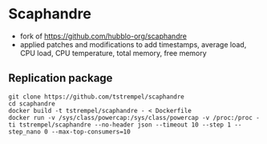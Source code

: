 # Scaphandre

- fork of https://github.com/hubblo-org/scaphandre
- applied patches and modifications to add timestamps, average load, CPU load, CPU temperature, total memory, free memory

## Replication package

```
git clone https://github.com/tstrempel/scaphandre
cd scaphandre
docker build -t tstrempel/scaphandre - < Dockerfile
docker run -v /sys/class/powercap:/sys/class/powercap -v /proc:/proc -ti tstrempel/scaphandre --no-header json --timeout 10 --step 1 --step_nano 0 --max-top-consumers=10
```
